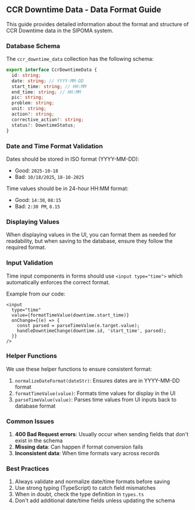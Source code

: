 ## CCR Downtime Data - Data Format Guide

This guide provides detailed information about the format and structure of CCR Downtime data in the SIPOMA system.

### Database Schema

The `ccr_downtime_data` collection has the following schema:

```typescript
export interface CcrDowntimeData {
  id: string;
  date: string; // YYYY-MM-DD
  start_time: string; // HH:MM
  end_time: string; // HH:MM
  pic: string;
  problem: string;
  unit: string;
  action?: string;
  corrective_action?: string;
  status?: DowntimeStatus;
}
```

### Date and Time Format Validation

Dates should be stored in ISO format (YYYY-MM-DD):

- Good: `2025-10-18`
- Bad: `10/18/2025`, `18-10-2025`

Time values should be in 24-hour HH:MM format:

- Good: `14:30`, `08:15`
- Bad: `2:30 PM`, `8.15`

### Displaying Values

When displaying values in the UI, you can format them as needed for readability, but when saving to the database, ensure they follow the required format.

### Input Validation

Time input components in forms should use `<input type="time">` which automatically enforces the correct format.

Example from our code:

```tsx
<input
  type="time"
  value={formatTimeValue(downtime.start_time)}
  onChange={(e) => {
    const parsed = parseTimeValue(e.target.value);
    handleDowntimeChange(downtime.id, 'start_time', parsed);
  }}
/>
```

### Helper Functions

We use these helper functions to ensure consistent format:

1. `normalizeDateFormat(dateStr)`: Ensures dates are in YYYY-MM-DD format
2. `formatTimeValue(value)`: Formats time values for display in the UI
3. `parseTimeValue(value)`: Parses time values from UI inputs back to database format

### Common Issues

1. **400 Bad Request errors**: Usually occur when sending fields that don't exist in the schema
2. **Missing data**: Can happen if format conversion fails
3. **Inconsistent data**: When time formats vary across records

### Best Practices

1. Always validate and normalize date/time formats before saving
2. Use strong typing (TypeScript) to catch field mismatches
3. When in doubt, check the type definition in `types.ts`
4. Don't add additional date/time fields unless updating the schema

